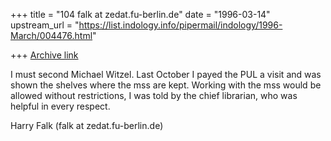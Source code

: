 +++
title = "104 falk at zedat.fu-berlin.de"
date = "1996-03-14"
upstream_url = "https://list.indology.info/pipermail/indology/1996-March/004476.html"

+++
[Archive link](https://list.indology.info/pipermail/indology/1996-March/004476.html)

I must second Michael Witzel. Last October I payed the PUL a visit
and was shown the shelves where the mss are kept. Working with the mss
would be allowed without restrictions, I was told by the chief
librarian, who was helpful in every respect.

Harry Falk (falk at zedat.fu-berlin.de)




